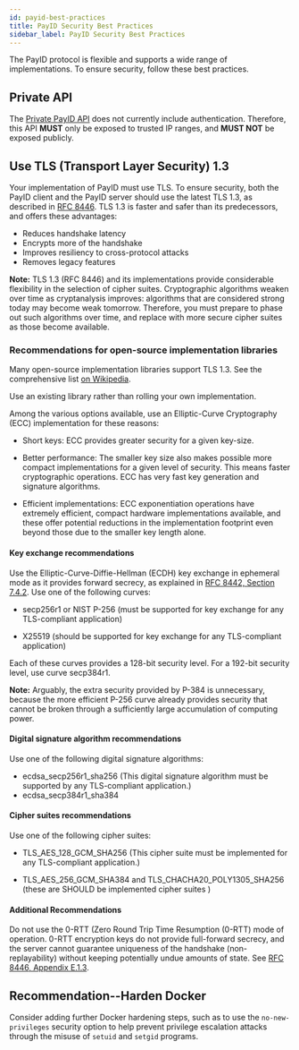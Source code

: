 ```yaml
---
id: payid-best-practices
title: PayID Security Best Practices
sidebar_label: PayID Security Best Practices
---
```


The PayID protocol is flexible and supports a wide range of implementations. To ensure security, follow these best practices.

## Private API
The [Private PayID API](https://api.payid.org/?version=latest#7a19329b-80eb-451f-bbb8-d9656892a788) does not currently include authentication. Therefore, this API **MUST** only be exposed to trusted IP ranges, and **MUST NOT** be exposed publicly.

## Use TLS (Transport Layer Security) 1.3
Your implementation of PayID must use TLS. To ensure security, both the PayID client and the PayID server should use the latest TLS 1.3, as described in [RFC 8446](https://tools.ietf.org/html/rfc8446). TLS 1.3 is faster and safer than its predecessors, and offers these advantages:

- Reduces handshake latency
- Encrypts more of the handshake
- Improves resiliency to cross-protocol attacks
- Removes legacy features

**Note:** TLS 1.3 (RFC 8446) and its implementations provide considerable flexibility in the selection of cipher suites. Cryptographic algorithms weaken over time as cryptanalysis improves: algorithms that are considered strong today may become weak tomorrow. Therefore, you must prepare to phase out such algorithms over time, and replace with more secure cipher suites as those become available.

### Recommendations for open-source implementation libraries
Many open-source implementation libraries support TLS 1.3. See the comprehensive list [on Wikipedia](https://en.wikipedia.org/wiki/Comparison_of_TLS_implementations).

Use an existing library rather than rolling your own implementation.

Among the various options available, use an Elliptic-Curve Cryptography (ECC) implementation for these reasons:

- Short keys: ECC provides greater security for a given key-size.

- Better performance: The smaller key size also makes possible more compact implementations for a given level of security. This means faster cryptographic operations. ECC has very fast key generation and signature algorithms.

- Efficient implementations: ECC exponentiation operations have extremely efficient, compact hardware implementations available, and these offer potential reductions in the implementation footprint even beyond those due to the smaller key length alone.

#### Key exchange recommendations
Use the Elliptic-Curve-Diffie-Hellman (ECDH) key exchange in ephemeral mode as it provides forward secrecy, as explained in [RFC 8442, Section 7.4.2](https://tools.ietf.org/html/rfc8446#section-7.4.2). Use one of the following curves:

- secp256r1 or NIST P-256 (must be supported for key exchange for any TLS-compliant application)

- X25519 (should be supported for key exchange for any TLS-compliant application)

Each of these curves provides a 128-bit security level. For a 192-bit security level, use curve secp384r1.

**Note:** Arguably, the extra security provided by P-384 is unnecessary, because the more efficient P-256 curve already provides security that cannot be broken through a sufficiently large accumulation of computing power.

#### Digital signature algorithm recommendations
Use one of the following digital signature algorithms:

- ecdsa_secp256r1_sha256 (This digital signature algorithm must be supported by any TLS-compliant application.)
- ecdsa_secp384r1_sha384

#### Cipher suites recommendations
Use one of the following cipher suites:

- TLS_AES_128_GCM_SHA256 (This cipher suite must be implemented for any TLS-compliant application.)

- TLS_AES_256_GCM_SHA384 and TLS_CHACHA20_POLY1305_SHA256 (these are SHOULD be implemented cipher suites )

#### Additional Recommendations
Do not use the 0-RTT (Zero Round Trip Time Resumption (0-RTT) mode of operation. 0-RTT encryption keys do not provide
full-forward secrecy, and the server cannot guarantee uniqueness of the handshake (non-replayability) without keeping potentially undue amounts of state. See [RFC 8446, Appendix E.1.3](https://tools.ietf.org/html/rfc8446#appendix-E.1.3).

## Recommendation--Harden Docker
Consider adding further Docker hardening steps, such as to use the `no-new-privileges` security option to help prevent privilege escalation attacks through the misuse of `setuid` and `setgid` programs.
